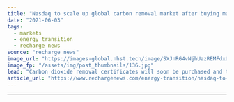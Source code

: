 ```yaml
---
title: "Nasdaq to scale up global carbon removal market after buying majority stake in Puro.earth"
date: "2021-06-03"
tags: 
  - markets
  - energy transition
  - recharge news
source: "recharge news"
image_url: "https://images-global.nhst.tech/image/SXJnRG4vNjhUazREMFdxUUsxdUV3REI3MTEwTVlBZ1pmbXc5aXpZQ2xoVT0=/nhst/binary/a16c2e9f880b3abe5b501f59b74821ff"
image_fp: "/assets/img/post_thumbnails/136.jpg"
lead: "Carbon dioxide removal certificates will soon be purchased and traded through the stock market company's network and technology platform"
article_url: "https://www.rechargenews.com/energy-transition/nasdaq-to-scale-up-global-carbon-removal-market-after-buying-majority-stake-in-puro-earth/2-1-1019990"
---
```


---
